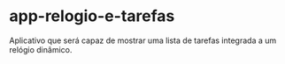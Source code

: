 # app-relogio-e-tarefas
Aplicativo que será capaz de mostrar uma lista de tarefas integrada a um relógio dinâmico.
